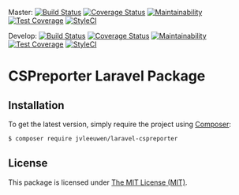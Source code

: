 Master: 
[![Build Status](https://travis-ci.org/jvleeuwen/laravel-cspreporter.svg?branch=master)](https://travis-ci.org/jvleeuwen/laravel-cspreporter)
[![Coverage Status](https://coveralls.io/repos/github/jvleeuwen/laravel-cspreporter/badge.svg?branch=master)](https://coveralls.io/github/jvleeuwen/laravel-cspreporter?branch=master)
[![Maintainability](https://api.codeclimate.com/v1/badges/7e8802ad60fcb229055d/maintainability)](https://codeclimate.com/github/jvleeuwen/laravel-cspreporter/maintainability)
[![Test Coverage](https://api.codeclimate.com/v1/badges/7e8802ad60fcb229055d/test_coverage)](https://codeclimate.com/github/jvleeuwen/laravel-cspreporter/test_coverage)
[![StyleCI](https://styleci.io/repos/110119154/shield?branch=master)](https://styleci.io/repos/110119154)


Develop:
[![Build Status](https://travis-ci.org/jvleeuwen/laravel-cspreporter.svg?branch=develop)](https://travis-ci.org/jvleeuwen/laravel-cspreporter)
[![Coverage Status](https://coveralls.io/repos/github/jvleeuwen/laravel-cspreporter/badge.svg?branch=develop)](https://coveralls.io/github/jvleeuwen/laravel-cspreporter?branch=develop)
[![Maintainability](https://api.codeclimate.com/v1/badges/7e8802ad60fcb229055d/maintainability)](https://codeclimate.com/github/jvleeuwen/laravel-cspreporter/maintainability)
[![Test Coverage](https://api.codeclimate.com/v1/badges/7e8802ad60fcb229055d/test_coverage)](https://codeclimate.com/github/jvleeuwen/laravel-cspreporter/test_coverage)
[![StyleCI](https://styleci.io/repos/110119154/shield?branch=develop)](https://styleci.io/repos/110119154)

# CSPreporter Laravel Package

## Installation

To get the latest version, simply require the project using [Composer](https://getcomposer.org):

```bash
$ composer require jvleeuwen/laravel-cspreporter
```

## License

This package is licensed under [The MIT License (MIT)](LICENSE).